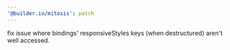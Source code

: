 ```yaml
---
'@builder.io/mitosis': patch
---
```


fix issue where bindings' responsiveStyles keys (when destructured) aren't well accessed.

